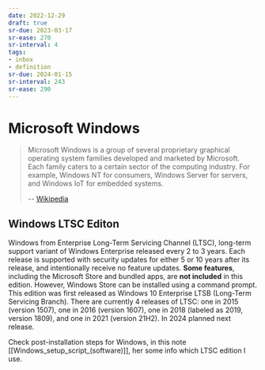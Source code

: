 ```yaml
---
date: 2022-12-29
draft: true
sr-due: 2023-03-17
sr-ease: 270
sr-interval: 4
tags:
- inbox
- definition
sr-due: 2024-01-15
sr-interval: 243
sr-ease: 290
---
```


# Microsoft Windows

> Microsoft Windows is a group of several proprietary graphical operating system
> families developed and marketed by Microsoft. Each family caters to a certain
> sector of the computing industry. For example, Windows NT for consumers,
> Windows Server for servers, and Windows IoT for embedded systems.
>
> -- [Wikipedia](https://en.wikipedia.org/wiki/Microsoft_Windows)

## Windows LTSC Editon

Windows from Enterprise Long-Term Servicing Channel (LTSC), long-term support
variant of Windows Enterprise released every 2 to 3 years. Each release is
supported with security updates for either 5 or 10 years after its release, and
intentionally receive no feature updates. **Some features**, including the
Microsoft Store and bundled apps, are **not included** in this edition. However,
Windows Store can be installed using a command prompt. This edition was first
released as Windows 10 Enterprise LTSB (Long-Term Servicing Branch). There are
currently 4 releases of LTSC: one in 2015 (version 1507), one in 2016 (version
1607), one in 2018 (labeled as 2019, version 1809), and one in 2021 (version
21H2). In 2024 planned next release.

Check post-installation steps for Windows, in this note [[Windows_setup_script_(software)]],
her some info which LTSC edition I use.
